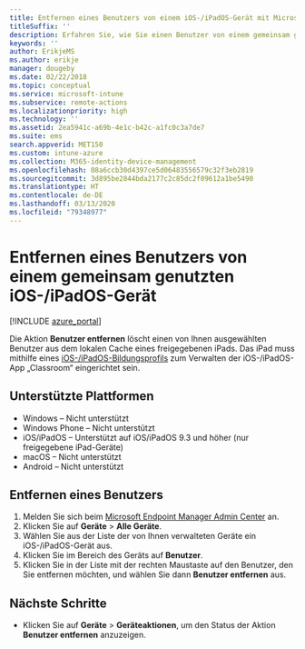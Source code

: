 ```yaml
---
title: Entfernen eines Benutzers von einem iOS-/iPadOS-Gerät mit Microsoft Intune
titleSuffix: ''
description: Erfahren Sie, wie Sie einen Benutzer von einem gemeinsam genutzten iOS-/iPadOS-Gerät mit Intune entfernen.
keywords: ''
author: ErikjeMS
ms.author: erikje
manager: dougeby
ms.date: 02/22/2018
ms.topic: conceptual
ms.service: microsoft-intune
ms.subservice: remote-actions
ms.localizationpriority: high
ms.technology: ''
ms.assetid: 2ea5941c-a69b-4e1c-b42c-a1fc0c3a7de7
ms.suite: ems
search.appverid: MET150
ms.custom: intune-azure
ms.collection: M365-identity-device-management
ms.openlocfilehash: 08a6ccb30d4397ce5d06483556579c32f3eb2819
ms.sourcegitcommit: 3d895be2844bda2177c2c85dc2f09612a1be5490
ms.translationtype: HT
ms.contentlocale: de-DE
ms.lasthandoff: 03/13/2020
ms.locfileid: "79348977"
---
```

# <a name="remove-a-user-from-a-shared-iosipados-device"></a>Entfernen eines Benutzers von einem gemeinsam genutzten iOS-/iPadOS-Gerät


[!INCLUDE [azure_portal](../includes/azure_portal.md)]

Die Aktion **Benutzer entfernen** löscht einen von Ihnen ausgewählten Benutzer aus dem lokalen Cache eines freigegebenen iPads. Das iPad muss mithilfe eines [iOS-/iPadOS-Bildungsprofils](../fundamentals/education-settings-configure-ios.md) zum Verwalten der iOS-/iPadOS-App „Classroom“ eingerichtet sein. 

## <a name="supported-platforms"></a>Unterstützte Plattformen

- Windows – Nicht unterstützt
- Windows Phone – Nicht unterstützt
- iOS/iPadOS – Unterstützt auf iOS/iPadOS 9.3 und höher (nur freigegebene iPad-Geräte)
- macOS – Nicht unterstützt
- Android – Nicht unterstützt

## <a name="remove-a-user"></a>Entfernen eines Benutzers

1. Melden Sie sich beim [Microsoft Endpoint Manager Admin Center](https://go.microsoft.com/fwlink/?linkid=2109431) an.
2. Klicken Sie auf **Geräte** > **Alle Geräte**.
3. Wählen Sie aus der Liste der von Ihnen verwalteten Geräte ein iOS-/iPadOS-Gerät aus.
4. Klicken Sie im Bereich des Geräts auf **Benutzer**.
5. Klicken Sie in der Liste mit der rechten Maustaste auf den Benutzer, den Sie entfernen möchten, und wählen Sie dann **Benutzer entfernen** aus.

## <a name="next-steps"></a>Nächste Schritte

- Klicken Sie auf **Geräte** > **Geräteaktionen**, um den Status der Aktion **Benutzer entfernen** anzuzeigen.
